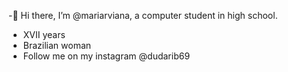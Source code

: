 -👋 Hi there, I’m @mariarviana, a computer student in high school.
- XVII years
- Brazilian woman
- Follow me on my instagram @dudarib69

<!---
mariarviana/mariarviana is a ✨ special ✨ repository because its `README.md` (this file) appears on your GitHub profile.
You can click the Preview link to take a look at your changes.
--->
